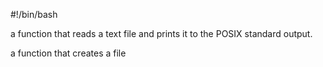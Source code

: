 #!/bin/bash

a function that reads a text file and prints it to the POSIX standard output.

a function that creates a file
